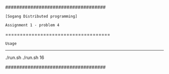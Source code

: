 ####################################

	[Sogang Distributed programming]

	Assignment 1 - problem 4

====================================

	Usage
  ---------

  ./run.sh <N of process>
  ./run.sh 16

####################################
